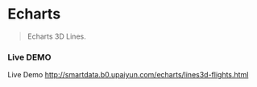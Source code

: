 # Echarts

> Echarts 3D Lines.

### Live DEMO
Live Demo http://smartdata.b0.upaiyun.com/echarts/lines3d-flights.html
